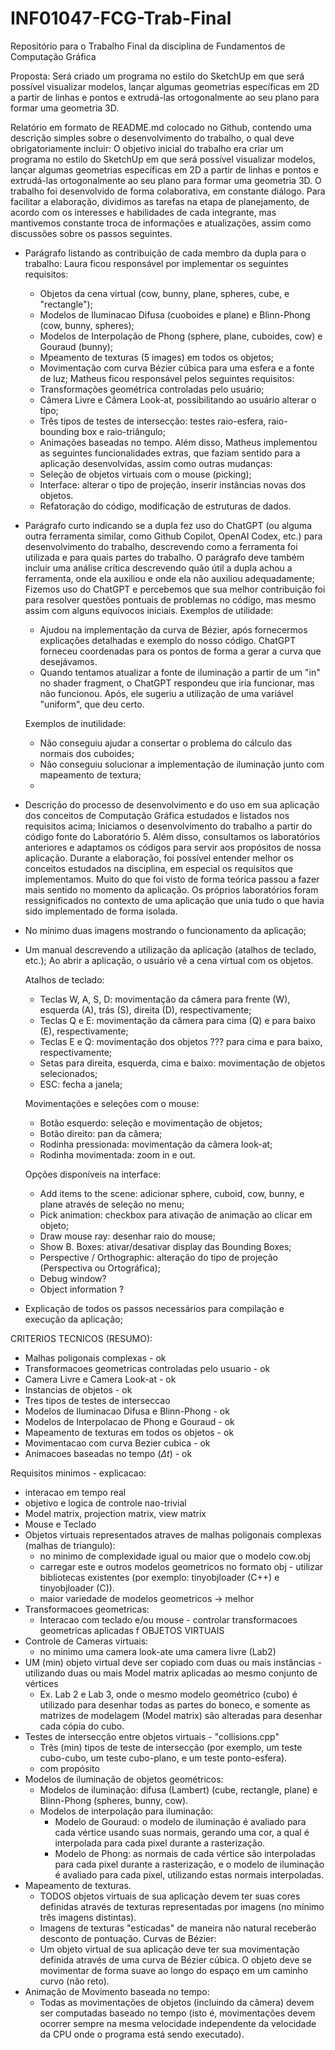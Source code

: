 # INF01047-FCG-Trab-Final
Repositório para o Trabalho Final da disciplina de Fundamentos de Computação Gráfica

Proposta: Será criado um programa no estilo do SketchUp em que será possível visualizar modelos, lançar algumas geometrias específicas em 2D a partir de linhas e pontos e extrudá-las ortogonalmente ao seu plano para formar uma geometria 3D.


Relatório em formato de README.md colocado no Github, contendo uma descrição simples sobre o desenvolvimento do trabalho, o qual deve obrigatoriamente incluir:
    O objetivo inicial do trabalho era criar um programa no estilo do SketchUp em que será possível visualizar modelos, lançar algumas geometrias específicas em 2D a partir de linhas e pontos e extrudá-las ortogonalmente ao seu plano para formar uma geometria 3D.
    O trabalho foi desenvolvido de forma colaborativa, em constante diálogo. Para facilitar a elaboração, dividimos as tarefas na etapa de planejamento, de acordo com os interesses e habilidades de cada integrante, mas mantivemos constante troca de informações e atualizações, assim como discussões sobre os passos seguintes. 
- Parágrafo listando as contribuição de cada membro da dupla para o trabalho:
    Laura ficou responsável por implementar os seguintes requisitos: 
    - Objetos da cena virtual (cow, bunny, plane, spheres, cube, e "rectangle");
    - Modelos de Iluminacao Difusa (cuoboides e plane) e Blinn-Phong (cow, bunny, spheres);
    - Modelos de Interpolação de Phong (sphere, plane, cuboides, cow) e Gouraud (bunny);
    - Mpeamento de texturas (5 images) em todos os objetos;
    - Movimentação com curva Bézier cúbica para uma esfera e a fonte de luz;
    Matheus ficou responsável pelos seguintes requisitos:
    - Transformações geométrica controladas pelo usuário;
    - Câmera Livre e Câmera Look-at, possibilitando ao usuário alterar o tipo;
    - Três tipos de testes de intersecção: testes raio-esfera, raio-bounding box e raio-triângulo;
    - Animações baseadas no tempo.
    Além disso, Matheus implementou as seguintes funcionalidades extras, que faziam sentido para a aplicação desenvolvidas, assim como outras mudanças:
    - Seleção de objetos virtuais com o mouse (picking);
    - Interface: alterar o tipo de projeção, inserir instâncias novas dos objetos.
    - Refatoração do código, modificação de estruturas de dados. 



- Parágrafo curto indicando se a dupla fez uso do ChatGPT (ou alguma outra ferramenta similar, como Github Copilot, OpenAI Codex, etc.) para desenvolvimento do trabalho, descrevendo como a ferramenta foi utilizada e para quais partes do trabalho. O parágrafo deve também incluir uma análise crítica descrevendo quão útil a dupla achou a ferramenta, onde ela auxiliou e onde ela não auxiliou adequadamente;
    Fizemos uso do ChatGPT e percebemos que sua melhor contribuição foi para resolver questões pontuais de problemas no código, mas mesmo assim com alguns equívocos iniciais.
    Exemplos de utilidade: 
    - Ajudou na implementação da curva de Bézier, após fornecermos explicações detalhadas e exemplo do nosso código. ChatGPT forneceu coordenadas para os pontos de forma a gerar a curva que desejávamos.
    - Quando tentamos atualizar a fonte de iluminação a partir de um "in" no shader fragment, o ChatGPT respondeu que iria funcionar, mas não funcionou. Após, ele sugeriu a utilização de uma variável "uniform", que deu certo.
  
    Exemplos de inutilidade: 
    - Não conseguiu ajudar a consertar o problema do cálculo das normais dos cuboides;
    - Não conseguiu solucionar a implementação de iluminação junto com mapeamento de textura;
    -  
    


- Descrição do processo de desenvolvimento e do uso em sua aplicação dos conceitos de Computação Gráfica estudados e listados nos requisitos acima;
    Iniciamos o desenvolvimento do trabalho a partir do código fonte do Laboratório 5. Além disso, consultamos os laboratórios anteriores e adaptamos os códigos para servir aos propósitos de nossa aplicação. Durante a elaboração, foi possível entender melhor os conceitos estudados na disciplina, em especial os requisitos que implementamos. Muito do que foi visto de forma teórica passou a fazer mais sentido no momento da aplicação. Os próprios laboratórios foram ressignificados no contexto de uma aplicação que unia tudo o que havia sido implementado de forma isolada.

- No mínimo duas imagens mostrando o funcionamento da aplicação;

- Um manual descrevendo a utilização da aplicação (atalhos de teclado, etc.);
    Ao abrir a aplicação, o usuário vê a cena virtual com os objetos.

    Atalhos de teclado:
    - Teclas W, A, S, D: movimentação da câmera para frente (W), esquerda (A), trás (S), direita (D), respectivamente;
    - Teclas Q e E: movimentação da câmera para cima (Q) e para baixo (E), respectivamente;
    - Teclas E e Q: movimentação dos objetos ??? para cima e para baixo, respectivamente;
    - Setas para direita, esquerda, cima e baixo: movimentação de objetos selecionados;
    - ESC: fecha a janela;


    Movimentações e seleções com o mouse:
    - Botão esquerdo: seleção e movimentação de objetos;
    - Botão direito: pan da câmera; 
    - Rodinha pressionada: movimentação da câmera look-at;
    - Rodinha movimentada:  zoom in e out.

    Opções disponíveis na interface:
    - Add items to the scene: adicionar sphere, cuboid, cow, bunny, e plane através de seleção no menu;
    - Pick animation: checkbox para ativação de animação ao clicar em objeto;
    - Draw mouse ray: desenhar raio do mouse;
    - Show B. Boxes: ativar/desativar display das Bounding Boxes;
    - Perspective / Orthographic: alteração do tipo de projeção (Perspectiva ou Ortográfica);
    - Debug window? 
    - Object information ?



- Explicação de todos os passos necessários para compilação e execução da aplicação;



CRITERIOS TECNICOS (RESUMO):

- Malhas poligonais complexas - ok
- Transformacoes geometricas controladas pelo usuario - ok
- Camera Livre e Camera Look-at - ok 
- Instancias de objetos - ok
- Tres tipos de testes de interseccao
- Modelos de Iluminacao Difusa e Blinn-Phong - ok 
- Modelos de Interpolacao de Phong e Gouraud - ok
- Mapeamento de texturas em todos os objetos - ok 
- Movimentacao com curva Bezier cubica - ok
- Animacoes baseadas no tempo ($\Delta t$) - ok

Requisitos minimos - explicacao:

- interacao em tempo real
- objetivo e logica de controle nao-trivial
- Model matrix, projection matrix, view matrix
- Mouse e Teclado
- Objetos virtuais representados atraves de malhas poligonais complexas (malhas de triangulo):
    - no minimo de complexidade igual ou maior que o modelo cow.obj
    - carregar este e outros modelos geometricos no formato obj - utilizar bibliotecas existentes (por exemplo: tinyobjloader (C++) e tinyobjloader (C)).
    - maior variedade de modelos geometricos -> melhor
- Transformacoes geometricas:
    - Interacao com teclado e/ou mouse - controlar transformacoes geometricas aplicadas f OBJETOS VIRTUAIS
- Controle de Cameras virtuais:
    - no minimo uma camera look-ate uma camera livre (Lab2)
- UM (min) objeto virtual deve ser copiado com duas ou mais instâncias - utilizando duas ou mais Model matrix aplicadas ao mesmo conjunto de vértices
    - Ex. Lab 2 e Lab 3, onde o mesmo modelo geométrico (cubo) é utilizado para desenhar todas as partes do boneco, e somente as matrizes de modelagem (Model matrix) são alteradas para desenhar cada cópia do cubo.
- Testes de intersecção entre objetos virtuais - "collisions.cpp"
    - Três (min) tipos de teste de intersecção (por exemplo, um teste cubo-cubo, um teste cubo-plano, e um teste ponto-esfera).
    - com propósito 
- Modelos de iluminação de objetos geométricos:
    - Modelos de iluminação: difusa (Lambert) (cube, rectangle, plane) e Blinn-Phong (spheres, bunny, cow).
    - Modelos de interpolação para iluminação:
        - Modelo de Gouraud: o modelo de iluminação é avaliado para cada vértice usando suas normais, gerando uma cor, a qual é interpolada para cada pixel durante a rasterização.
        - Modelo de Phong: as normais de cada vértice são interpoladas para cada pixel durante a rasterização, e o modelo de iluminação é avaliado para cada pixel, utilizando estas normais interpoladas.
- Mapeamento de texturas.
    - TODOS objetos virtuais de sua aplicação devem ter suas cores definidas através de texturas representadas por imagens (no mínimo três imagens distintas).
    - Imagens de texturas "esticadas" de maneira não natural receberão desconto de pontuação.
Curvas de Bézier:
    - Um objeto virtual de sua aplicação deve ter sua movimentação definida através de uma curva de Bézier cúbica. O objeto deve se movimentar de forma suave ao longo do espaço em um caminho curvo (não reto).
- Animação de Movimento baseada no tempo:
    - Todas as movimentações de objetos (incluindo da câmera) devem ser computadas baseado no tempo (isto é, movimentações devem ocorrer sempre na mesma velocidade independente da velocidade da CPU onde o programa está sendo executado).

